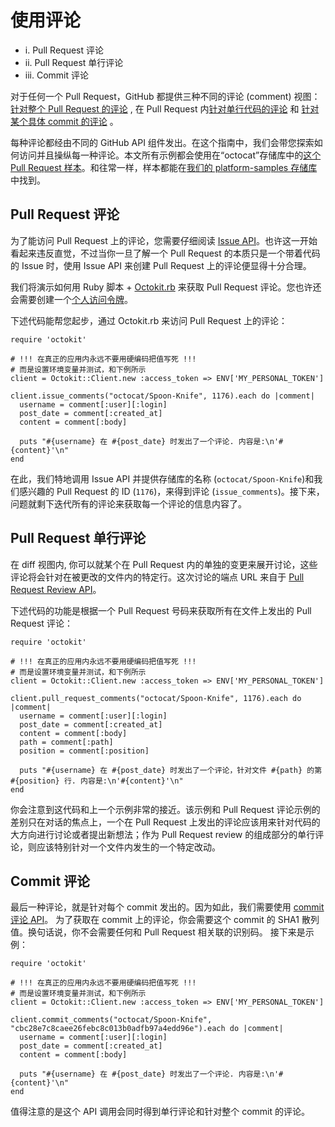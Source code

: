 # 使用评论 #

* i.	Pull Request 评论
* ii.	Pull Request 单行评论
* iii.	Commit 评论

对于任何一个 Pull Request，GitHub 都提供三种不同的评论 (comment) 视图：
[针对整个 Pull Request 的评论](https://github.com/octocat/Spoon-Knife/pull/1176#issuecomment-24114792) , 在 Pull Request 内[针对单行代码的评论](https://github.com/octocat/Spoon-Knife/pull/1176#discussion_r6252889) 和 [针对某个具体 commit 的评论](https://github.com/octocat/Spoon-Knife/commit/cbc28e7c8caee26febc8c013b0adfb97a4edd96e#commitcomment-4049848) 。

每种评论都经由不同的 GitHub API 组件发出。在这个指南中，我们会带您探索如何访问并且操纵每一种评论。本文所有示例都会使用在“octocat”存储库中的[这个 Pull Request 样本](https://github.com/octocat/Spoon-Knife/pull/1176)。和往常一样，样本都能在[我们的 platform-samples 存储库](https://github.com/github/platform-samples/tree/master/api/ruby/working-with-comments)中找到。

## Pull Request 评论 ##

为了能访问 Pull Request 上的评论，您需要仔细阅读 [Issue API](https://developer.github.com/v3/issues/comments/)。也许这一开始看起来违反直觉，不过当你一旦了解一个 Pull Request 的本质只是一个带着代码的 Issue 时，使用 Issue API 来创建 Pull Request 上的评论便显得十分合理。

我们将演示如何用 Ruby 脚本 + [Octokit.rb](https://github.com/octokit/octokit.rb) 来获取 Pull Request 评论。您也许还会需要创建一个[个人访问令牌](https://help.github.com/articles/creating-an-access-token-for-command-line-use)。

下述代码能帮您起步，通过 Octokit.rb 来访问 Pull Request 上的评论：
	
	require 'octokit'
	
	# !!! 在真正的应用内永远不要用硬编码把值写死 !!!
	# 而是设置环境变量并测试，和下例所示
	client = Octokit::Client.new :access_token => ENV['MY_PERSONAL_TOKEN']
	
	client.issue_comments("octocat/Spoon-Knife", 1176).each do |comment|
	  username = comment[:user][:login]
	  post_date = comment[:created_at]
	  content = comment[:body]
	
	  puts "#{username} 在 #{post_date} 时发出了一个评论. 内容是:\n'#{content}'\n"
	end

在此，我们特地调用 Issue API 并提供存储库的名称 (`octocat/Spoon-Knife`)和我们感兴趣的 Pull Request 的 ID (`1176`)，来得到评论 (`issue_comments`)。接下来，问题就剩下迭代所有的评论来获取每一个评论的信息内容了。

## Pull Request 单行评论 ##

在 diff 视图内, 你可以就某个在 Pull Request 内的单独的变更来展开讨论，这些评论将会针对在被更改的文件内的特定行。这次讨论的端点  URL 来自于 [Pull Request Review API](https://developer.github.com/v3/pulls/comments/)。

下述代码的功能是根据一个 Pull Request 号码来获取所有在文件上发出的 Pull Request 评论：

	require 'octokit'
	
	# !!! 在真正的应用内永远不要用硬编码把值写死 !!!
	# 而是设置环境变量并测试，和下例所示
	client = Octokit::Client.new :access_token => ENV['MY_PERSONAL_TOKEN']
	
	client.pull_request_comments("octocat/Spoon-Knife", 1176).each do |comment|
	  username = comment[:user][:login]
	  post_date = comment[:created_at]
	  content = comment[:body]
	  path = comment[:path]
	  position = comment[:position]
	
	  puts "#{username} 在 #{post_date} 时发出了一个评论，针对文件 #{path} 的第 #{position} 行. 内容是:\n'#{content}'\n"
	end


你会注意到这代码和上一个示例非常的接近。该示例和 Pull Request 评论示例的差别只在对话的焦点上，一个在 Pull Request 上发出的评论应该用来针对代码的大方向进行讨论或者提出新想法；作为 Pull Request review 的组成部分的单行评论，则应该特别针对一个文件内发生的一个特定改动。 


## Commit 评论 ##

最后一种评论，就是针对每个 commit 发出的。因为如此，我们需要使用 [commit 评论 API](https://developer.github.com/v3/repos/comments/#get-a-single-commit-comment)。
为了获取在 commit 上的评论，你会需要这个 commit 的 SHA1 散列值。换句话说，你不会需要任何和 Pull Request 相关联的识别码。
接下来是示例：

	require 'octokit'
	
	# !!! 在真正的应用内永远不要用硬编码把值写死 !!!
	# 而是设置环境变量并测试，和下例所示
	client = Octokit::Client.new :access_token => ENV['MY_PERSONAL_TOKEN']
	
	client.commit_comments("octocat/Spoon-Knife", "cbc28e7c8caee26febc8c013b0adfb97a4edd96e").each do |comment|
	  username = comment[:user][:login]
	  post_date = comment[:created_at]
	  content = comment[:body]
	
	  puts "#{username} 在 #{post_date} 时发出了一个评论. 内容是:\n'#{content}'\n"
	end

值得注意的是这个 API 调用会同时得到单行评论和针对整个 commit 的评论。